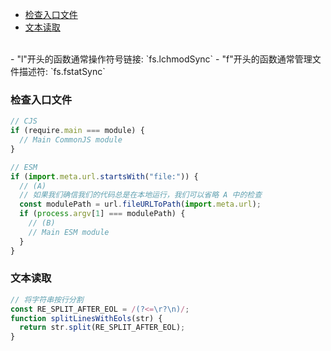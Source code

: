 - [检查入口文件](#检查入口文件)
- [文本读取](#文本读取)

<br/>
- "l"开头的函数通常操作符号链接: `fs.lchmodSync`
- "f"开头的函数通常管理文件描述符: `fs.fstatSync`

### 检查入口文件

```js
// CJS
if (require.main === module) {
  // Main CommonJS module
}

// ESM
if (import.meta.url.startsWith("file:")) {
  // (A)
  // 如果我们确信我们的代码总是在本地运行，我们可以省略 A 中的检查
  const modulePath = url.fileURLToPath(import.meta.url);
  if (process.argv[1] === modulePath) {
    // (B)
    // Main ESM module
  }
}
```

### 文本读取

```js
// 将字符串按行分割
const RE_SPLIT_AFTER_EOL = /(?<=\r?\n)/;
function splitLinesWithEols(str) {
  return str.split(RE_SPLIT_AFTER_EOL);
}
```
